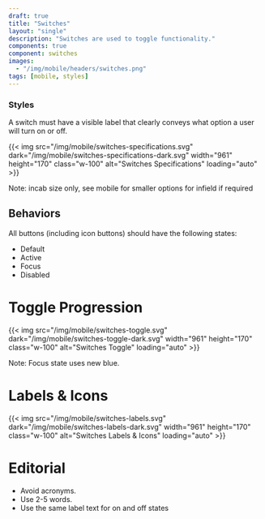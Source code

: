 ```yaml
---
draft: true
title: "Switches"
layout: "single"
description: "Switches are used to toggle functionality."
components: true
component: switches
images:
  - "/img/mobile/headers/switches.png"
tags: [mobile, styles]
---
```


### Styles

A switch must have a visible label that clearly conveys what option a user will turn on or off.

{{< img src="/img/mobile/switches-specifications.svg" dark="/img/mobile/switches-specifications-dark.svg" width="961" height="170" class="w-100" alt="Switches Specifications" loading="auto" >}}

Note: incab size only, see mobile for smaller options for infield if required

## Behaviors

All buttons (including icon buttons) should have the following states:
- Default
- Active
- Focus
- Disabled

# Toggle Progression

{{< img src="/img/mobile/switches-toggle.svg" dark="/img/mobile/switches-toggle-dark.svg" width="961" height="170" class="w-100" alt="Switches Toggle" loading="auto" >}}

Note: Focus state uses new blue.

# Labels & Icons

{{< img src="/img/mobile/switches-labels.svg" dark="/img/mobile/switches-labels-dark.svg" width="961" height="170" class="w-100" alt="Switches Labels & Icons" loading="auto" >}}

# Editorial

- Avoid acronyms.
- Use 2-5 words.
- Use the same label text for on and off states
